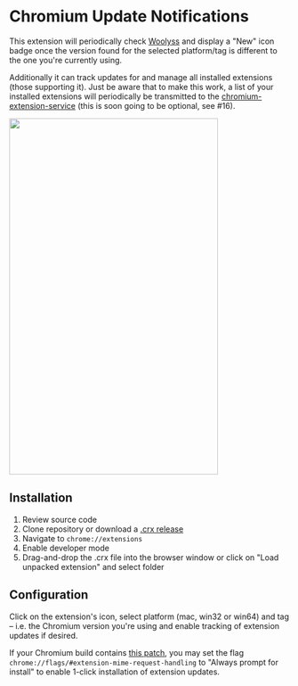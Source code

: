 # Chromium Update Notifications

This extension will periodically check [Woolyss](https://chromium.woolyss.com/) and display a "New" icon badge once the version found for the selected platform/tag is different to the one you're currently using.

Additionally it can track updates for and manage all installed extensions (those supporting it). Just be aware that to make this work, a list of your installed extensions will periodically be transmitted to the [chromium-extension-service](https://github.com/kkkrist/chromium-extension-service) (this is soon going to be optional, see #16).

<img height="639" src="https://raw.githubusercontent.com/kkkrist/chromium-notifier/master/img/screenshot.webp" width="375" />

## Installation

1. Review source code
2. Clone repository or download a [.crx release](https://github.com/kkkrist/chromium-notifier/releases/latest/download/chromium-notifier.crx)
3. Navigate to `chrome://extensions`
4. Enable developer mode
5. Drag-and-drop the .crx file into the browser window or click on "Load unpacked extension" and select folder

## Configuration

Click on the extension's icon, select platform (mac, win32 or win64) and tag – i.e. the Chromium version you're using and enable tracking of extension updates if desired.

If your Chromium build contains [this patch](https://github.com/Eloston/ungoogled-chromium/blob/master/patches/extra/ungoogled-chromium/add-flag-to-configure-extension-downloading.patch), you may set the flag `chrome://flags/#extension-mime-request-handling` to "Always prompt for install" to enable 1-click installation of extension updates.
